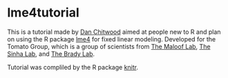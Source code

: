 lme4tutorial
============

This is a tutorial made by [Dan Chitwood](http://www.chitwoodlab.org/) aimed at people new to R and plan on using the R package [lme4](http://cran.r-project.org/web/packages/lme4/index.html) for fixed linear modeling.  Developed for the Tomato Group, which is a group of scientists from [The Maloof Lab](http://malooflab.openwetware.org/), [The Sinha Lab](http://www-plb.ucdavis.edu/labs/sinha/), and [The Brady Lab](http://www-plb.ucdavis.edu/labs/brady/index.html).

Tutorial was compliled by the R package [knitr](http://yihui.name/knitr/). 
